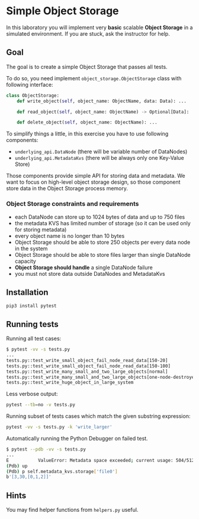 # Simple Object Storage

In this laboratory you will implement very **basic** scalable **Object Storage** in a simulated environment. If you are stuck, ask the instructor for
help.

## Goal

The goal is to create a simple Object Storage that passes all tests.

To do so, you need implement `object_storage.ObjectStorage` class with following interface:

```python
class ObjectStorage:
    def write_object(self, object_name: ObjectName, data: Data): ...

    def read_object(self, object_name: ObjectName) -> Optional[Data]: ...

    def delete_object(self, object_name: ObjectName): ...
```

To simplify things a little, in this exercise you have to use following components:

- `underlying_api.DataNode` (there will be variable number of DataNodes)
- `underlying_api.MetadataKvs` (there will be always only one Key-Value Store)

Those components provide simple API for storing data and metadata. We want to focus on high-level object storage design, so those component store data
in the Object Storage process memory.

### Object Storage constraints and requirements

- each DataNode can store up to 1024 bytes of data and up to 750 files
- the metadata KVS has limited number of storage (so it can be used only for storing metadata)
- every object name is no longer than 10 bytes
- Object Storage should be able to store 250 objects per every data node in the system
- Object Storage should be able to store files larger than single DataNode capacity
- **Object Storage should handle** a single DataNode failure
- you must not store data outside DataNodes and MetadataKvs

## Installation

```
pip3 install pytest
```

## Running tests

Running all test cases:

```bash
$ pytest -vv -s tests.py
...
tests.py::test_write_small_object_fail_node_read_data[150-20]             PASSED
tests.py::test_write_small_object_fail_node_read_data[150-100]            PASSED
tests.py::test_write_many_small_and_two_large_objects[normal]             PASSED
tests.py::test_write_many_small_and_two_large_objects[one-node-destroyed] PASSED
tests.py::test_write_huge_object_in_large_system                          PASSED  
```

Less verbose output:

```bash
pytest --tb=no -v tests.py
```

Running subset of tests cases which match the given substring expression:

```bash
pytest -vv -s tests.py -k 'write_larger'
```

Automatically running the Python Debugger on failed test.

```bash
$ pytest --pdb -vv -s tests.py 
...
E           ValueError: Metadata space exceeded; current usage: 504/512, new value size: 14 (key: file36)
(Pdb) up
(Pdb) p self.metadata_kvs.storage['file0']
b'[3,30,[0,1,2]]'
```

## Hints

You may find helper functions from `helpers.py` useful.
